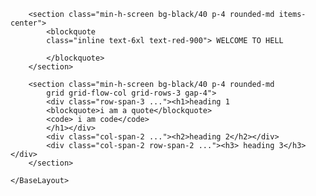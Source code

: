 
<meta charset="UTF-8" />
<Theme>
	<BaseLayout>

 		<section class="min-h-screen bg-black/40 p-4 rounded-md items-center">
			<blockquote 
			class="inline text-6xl text-red-900"> WELCOME TO HELL

			</blockquote>
		</section>

		<section class="min-h-screen bg-black/40 p-4 rounded-md
			grid grid-flow-col grid-rows-3 gap-4">
			<div class="row-span-3 ..."><h1>heading 1
			<blockquote>i am a quote</blockquote>
			<code> i am code</code>	
			</h1></div>
			<div class="col-span-2 ..."><h2>heading 2</h2></div>
			<div class="col-span-2 row-span-2 ..."><h3> heading 3</h3></div>
		</section>
		
	</BaseLayout>
</Theme>